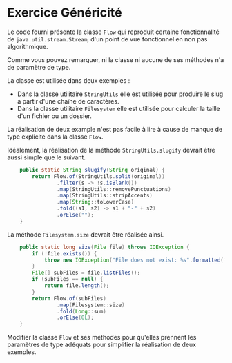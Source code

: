 # Exercice Généricité

Le code fourni présente la classe `Flow` qui reproduit certaine fonctionnalité de `java.util.stream.Stream`, d'un point de vue fonctionnel en non pas algorithmique.

Comme vous pouvez remarquer, ni la classe ni aucune de ses méthodes n'a de paramètre de type.

La classe est utilisée dans deux exemples :
* Dans la classe utilitaire `StringUtils` elle est utilisée pour produire le slug à partir d'une chaîne de caractères.
* Dans la classe utilitaire `Filesystem` elle est utilisée pour calculer la taille d'un fichier ou un dossier.

La réalisation de deux example n'est pas facile à lire à cause de manque de type explicite dans la classe `Flow`.

Idéalement, la réalisation de la méthode `StringUtils.slugify` devrait être aussi simple que le suivant.

````java
    public static String slugify(String original) {
        return Flow.of(StringUtils.split(original))
                .filter(s -> !s.isBlank())
                .map(StringUtils::removePunctuations)
                .map(StringUtils::stripAccents)
                .map(String::toLowerCase)
                .fold((s1, s2) -> s1 + "-" + s2)
                .orElse("");
    }
````

La méthode `Filesystem.size` devrait être réalisée ainsi.

````java
    public static long size(File file) throws IOException {
        if (!file.exists()) {
            throw new IOException("File does not exist: %s".formatted(file));
        }
        File[] subFiles = file.listFiles();
        if (subFiles == null) {
            return file.length();
        }
        return Flow.of(subFiles)
                .map(Filesystem::size)
                .fold(Long::sum)
                .orElse(0L);
    }
````

Modifier la classe `Flow` et ses méthodes pour qu'elles prennent les paramètres de type adéquats pour simplifier la réalisation de deux exemples.